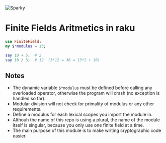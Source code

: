 ![Sparky](https://sparky.sparrowhub.io/badge/grondilu-finite-fields-raku?foo=bar)

# Finite Fields Aritmetics in raku

```raku
use FiniteField;
my $*modulus = 13;

say 10 + 5;  # 2
say 10 / 3;  # 12  (3*12 = 36 = 13*2 + 10)
```

## Notes
   
  * The dynamic variable `$*modulus` must be defined before calling any overloaded operator,
  otherwise the program will crash (no exception is handled so far).
  * Modular division will not check for primality of modulus or any other requirements.
  * Define a modulus for each lexical scopes you import the module in.
  * Althouh the name of this repo is using a plural, the name of the module
  itself is singular, because you only use one finite field at a time.
  * The main purpose of this module is to make writing cryptographic code easier.
